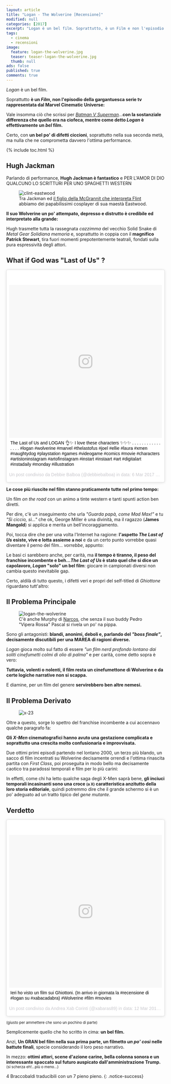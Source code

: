 ```yaml
---
layout: article
title: "Logan - The Wolverine [Recensione]"
modified: null
categories: [2017]
excerpt: "Logan è un bel film. Soprattutto, è un Film e non l'episodio della gargantuesca serie tv rappresentata dal Marvel Cinematic Universe: vale insomma ciò che scrissi per Batman V Superman...."
tags:
  - cinema
  - recensioni
image: 
  feature: logan-the-wolverine.jpg
  teaser: teaser-logan-the-wolverine.jpg
  thumb: null
ads: false
published: true
comments: true
---
```


_Logan_ è un bel film. 

<span itemprop="headline">Soprattutto **è un _Film_, non l'episodio della gargantuesca serie tv rappresentata dal Marvel Cinematic Universe:**</span> 

Vale insomma ciò che scrissi per [_Batman V Superman_](http://xabacadabra.com/2016/batman-v-superman-dawn-of-justice-recensione/)...**con la sostanziale differenza che quello era na ciofeca, mentre come detto _Logan_ è effettivamente un _bel_ film.**

Certo, con **un bel po' di difetti ciccioni**, soprattutto nella sua seconda metà, ma nulla che ne comprometta davvero l'ottima performance.

{% include toc.html %} 

## Hugh Jackman 

Parlando di performance, **Hugh Jackman è fantastico** e PER L'AMOR DI DIO QUALCUNO LO SCRITTURI PER UNO SPAGHETTI WESTERN

<figure>
	<img src='https://crackedrearviewer.files.wordpress.com/2017/02/gbu4.jpg' alt='clint-eastwood'>
	<figcaption>Tra Jackman ed <a href='http://xabacadabra.com/2014/black-sails-recensione/'> il figlio della McGrannit che interpreta Flint</a> abbiamo dei papabilissimi cosplayer di sua maestà Eastwood.</figcaption>
</figure> 

**Il suo Wolverine un po' attempato, depresso e distrutto è credibile ed interpretato alla grande:** 

Hugh trasmette tutta la rassegnata _cazzimma_ del vecchio Solid Snake di _Metal Gear Solidiana memoria_ e, soprattutto in coppia con il **magnifico Patrick Stewart**, tira fuori momenti prepotentemente teatrali, fondati sulla pura espressività degli attori.

## What if God was "Last of Us" ?

<blockquote class="instagram-media" data-instgrm-captioned data-instgrm-version="7" style=" background:#FFF; border:0; border-radius:3px; box-shadow:0 0 1px 0 rgba(0,0,0,0.5),0 1px 10px 0 rgba(0,0,0,0.15); margin: 1px; max-width:658px; padding:0; width:99.375%; width:-webkit-calc(100% - 2px); width:calc(100% - 2px);"><div style="padding:8px;"> <div style=" background:#F8F8F8; line-height:0; margin-top:40px; padding:50.0% 0; text-align:center; width:100%;"> <div style=" background:url(data:image/png;base64,iVBORw0KGgoAAAANSUhEUgAAACwAAAAsCAMAAAApWqozAAAABGdBTUEAALGPC/xhBQAAAAFzUkdCAK7OHOkAAAAMUExURczMzPf399fX1+bm5mzY9AMAAADiSURBVDjLvZXbEsMgCES5/P8/t9FuRVCRmU73JWlzosgSIIZURCjo/ad+EQJJB4Hv8BFt+IDpQoCx1wjOSBFhh2XssxEIYn3ulI/6MNReE07UIWJEv8UEOWDS88LY97kqyTliJKKtuYBbruAyVh5wOHiXmpi5we58Ek028czwyuQdLKPG1Bkb4NnM+VeAnfHqn1k4+GPT6uGQcvu2h2OVuIf/gWUFyy8OWEpdyZSa3aVCqpVoVvzZZ2VTnn2wU8qzVjDDetO90GSy9mVLqtgYSy231MxrY6I2gGqjrTY0L8fxCxfCBbhWrsYYAAAAAElFTkSuQmCC); display:block; height:44px; margin:0 auto -44px; position:relative; top:-22px; width:44px;"></div></div> <p style=" margin:8px 0 0 0; padding:0 4px;"> <a href="https://www.instagram.com/p/BRUIeGVhaof/" style=" color:#000; font-family:Arial,sans-serif; font-size:14px; font-style:normal; font-weight:normal; line-height:17px; text-decoration:none; word-wrap:break-word;" target="_blank">The Last of Us and LOGAN 👌✨ I love these characters ✨✨✨ . . . . . . . . . . . . . . . . #logan #wolverine #marvel #thelastofus #joel #ellie #laura #xmen #naughtydog #playstation #games #videogame #comics #movie #characters #artistoninstagram #artofinstagram #instart #instaart #art #digitalart #instadaily #monday #illustration</a></p> <p style=" color:#c9c8cd; font-family:Arial,sans-serif; font-size:14px; line-height:17px; margin-bottom:0; margin-top:8px; overflow:hidden; padding:8px 0 7px; text-align:center; text-overflow:ellipsis; white-space:nowrap;">Un post condiviso da Debbie Balboa (@debbiebalboa) in data: <time style=" font-family:Arial,sans-serif; font-size:14px; line-height:17px;" datetime="2017-03-06T23:08:46+00:00">6 Mar 2017 alle ore 15:08 PST</time></p></div></blockquote>
<script async defer src="//platform.instagram.com/en_US/embeds.js"></script>

**Le cose più riuscite nel film stanno praticamente tutte nel primo tempo:**

Un film _on the road_ con un animo a tinte western e tanti spunti action ben diretti.

Per dire, c'è un inseguimento che urla _"Guarda papà, come Mad Max!"_ e tu _"Sì ciccio, sì..."_ che ok, George Miller è una divinità, ma il ragazzo (**James Mangold**) si applica e merita un bell'incoraggiamento.

Poi, tocca dire che per una volta l'Internet ha ragione: **l'aspetto _The Last of Us_ esiste, vive e lotta assieme a noi** e da un certo punto vorrebbe quasi diventare il perno del film... _vorrebbe_, appunto: 

Le basi ci sarebbero anche, per carità, ma **il tempo è tiranno, il peso del franchise incombente e beh..._The Last of Us_ è stato quel che si dice un capolavoro, _Logan_ "solo" un bel film**: giocare in campionati diversi non cambia questo inevitabile gap.

Certo, aldilà di tutto questo, i difetti veri e propri del self-titled di _Ghiottone_ riguardano tutt'altro: 

## Il Problema Principale

<figure>
<img src='https://scontent-mxp1-1.xx.fbcdn.net/v/t31.0-8/17015640_679216565583899_8634977701366976455_o.jpg?oh=af057e6de48801672f4311a6311d176c&oe=5963117B' alt='logan-the-wolverine'>
<figcaption>C'è anche Murphy di <a href='http://xabacadabra.com/2015/narcos-recensione/'>Narcos</a>, che senza il suo buddy Pedro "Vipera Rossa" Pascal si rivela un po' na pippa.
</figcaption>
</figure> 

Sono gli antagonisti: **blandi, anonimi, deboli e, parlando del _"boss finale"_, decisamente discutibili per una MAREA di ragioni diverse.**

_Logan_ gioca molto sul fatto di essere _"un film nerd profondo lontano dai soliti cinefumetti colmi di olio di palma"_ e per carità, come detto sopra è vero: 

**Tuttavia, volenti o nolenti, il film resta un cinefumettone di Wolverine e da certe logiche narrative non si scappa.** 

E diamine, per un film del genere **servirebbero ben altre nemesi.**

## Il Problema Derivato

<figure>
<img src='https://scontent-mxp1-1.xx.fbcdn.net/v/t31.0-8/17192057_681053588733530_9090454811219338453_o.jpg?oh=5d89b52518e2e0a7ca778ce34a1e8d65&oe=592FF1FE' alt='x-23'>
</figure> 

Oltre a questo, sorge lo spettro del franchise incombente a cui accennavo qualche paragrafo fa:

**Gli _X-Men_ cinematografici hanno avuto una gestazione complicata e soprattutto una crescita molto confusionaria e improvvisata.**

Due ottimi primi episodi partendo nel lontano 2000, un terzo più blando, un sacco di film incentrati su Wolverine decisamente orrendi e l'ottima rinascita partita con _First Class_, poi proseguita in modo bello ma decisamente caotico tra paradossi temporali e film per lo più carini: 

In effetti, come chi ha letto qualche saga degli X-Men saprà bene, **gli inciuci temporali incasinanti sono una croce <small>(a X)</small> caratteristica anzitutto della loro storia editoriale**, quindi potremmo dire che il grande schermo si è un po' adeguato ad un tratto tipico del _gene mutante_.

## Verdetto 

<blockquote class="instagram-media" data-instgrm-captioned data-instgrm-version="7" style=" background:#FFF; border:0; border-radius:3px; box-shadow:0 0 1px 0 rgba(0,0,0,0.5),0 1px 10px 0 rgba(0,0,0,0.15); margin: 1px; max-width:658px; padding:0; width:99.375%; width:-webkit-calc(100% - 2px); width:calc(100% - 2px);"><div style="padding:8px;"> <div style=" background:#F8F8F8; line-height:0; margin-top:40px; padding:50.0% 0; text-align:center; width:100%;"> <div style=" background:url(data:image/png;base64,iVBORw0KGgoAAAANSUhEUgAAACwAAAAsCAMAAAApWqozAAAABGdBTUEAALGPC/xhBQAAAAFzUkdCAK7OHOkAAAAMUExURczMzPf399fX1+bm5mzY9AMAAADiSURBVDjLvZXbEsMgCES5/P8/t9FuRVCRmU73JWlzosgSIIZURCjo/ad+EQJJB4Hv8BFt+IDpQoCx1wjOSBFhh2XssxEIYn3ulI/6MNReE07UIWJEv8UEOWDS88LY97kqyTliJKKtuYBbruAyVh5wOHiXmpi5we58Ek028czwyuQdLKPG1Bkb4NnM+VeAnfHqn1k4+GPT6uGQcvu2h2OVuIf/gWUFyy8OWEpdyZSa3aVCqpVoVvzZZ2VTnn2wU8qzVjDDetO90GSy9mVLqtgYSy231MxrY6I2gGqjrTY0L8fxCxfCBbhWrsYYAAAAAElFTkSuQmCC); display:block; height:44px; margin:0 auto -44px; position:relative; top:-22px; width:44px;"></div></div> <p style=" margin:8px 0 0 0; padding:0 4px;"> <a href="https://www.instagram.com/p/BRiLfmHDfRt/" style=" color:#000; font-family:Arial,sans-serif; font-size:14px; font-style:normal; font-weight:normal; line-height:17px; text-decoration:none; word-wrap:break-word;" target="_blank">Ieri ho visto un film sui Ghiottoni. (In arrivo in giornata la #recensione di #logan su #xabacadabra) #Wolverine #film #movies</a></p> <p style=" color:#c9c8cd; font-family:Arial,sans-serif; font-size:14px; line-height:17px; margin-bottom:0; margin-top:8px; overflow:hidden; padding:8px 0 7px; text-align:center; text-overflow:ellipsis; white-space:nowrap;">Un post condiviso da Andrea Xab Corinti (@xabaras89) in data: <time style=" font-family:Arial,sans-serif; font-size:14px; line-height:17px;" datetime="2017-03-12T10:04:33+00:00">12 Mar 2017 alle ore 03:04 PDT</time></p></div></blockquote>
<script async defer src="//platform.instagram.com/en_US/embeds.js"></script>

<small>(giusto per ammettere che sono un pochino di parte)</small>

Semplicemente quello che ho scritto in cima: **un bel film.** 

Anzi, **Un GRAN bel film nella sua prima parte, un filmetto _un po' così_ nelle battute finali**, specie considerando il loro peso narrativo. 

In mezzo: **ottimi attori, scene d'azione carine, bella colonna sonora e un interessante spaccato sul futuro auspicato dall'amministrazione Trump.** <small>(si scherza eh!...più o meno...)</small>

4 Braccobaldi traducibili con un 7 pieno pieno.
{: .notice-success}

<div class="hreview" style="display: none;">
<span class="item"> <span style="font-size: xx-small;"><span style="font-family: &quot;trebuchet ms&quot; , sans-serif;"><span class="fn">Logan</span><br /> </span></span></span><span style="font-size: xx-small;"><span style="font-family: &quot;trebuchet ms&quot; , sans-serif;"> Recensito da: <span class="reviewer">Andrea Corinti</span> Data: <span class="dtreviewed">Mar 12 2017<br /> </span> Voto: <span class="rating">4</span></span></span></div>